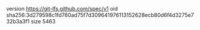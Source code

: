 version https://git-lfs.github.com/spec/v1
oid sha256:3d279598c1fd760ad75f7d309641976113152628ecb80d6f4d3275e732b3a3f1
size 5463
